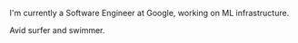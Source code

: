 I'm currently a Software Engineer at Google, working on ML infrastructure.

Avid surfer and swimmer.


